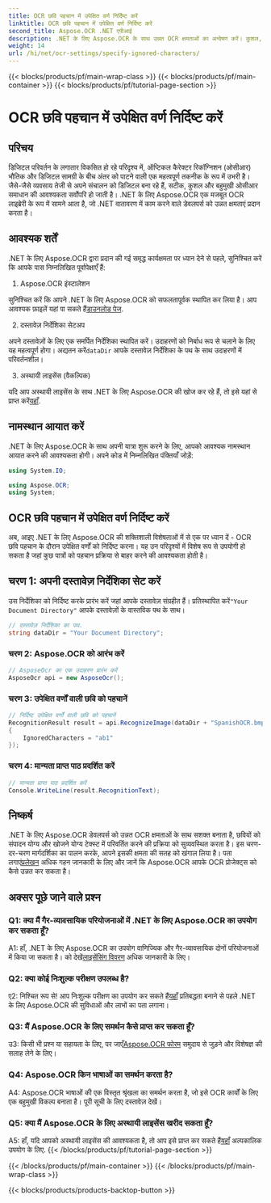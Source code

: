 ```yaml
---
title: OCR छवि पहचान में उपेक्षित वर्ण निर्दिष्ट करें
linktitle: OCR छवि पहचान में उपेक्षित वर्ण निर्दिष्ट करें
second_title: Aspose.OCR .NET एपीआई
description: .NET के लिए Aspose.OCR के साथ उन्नत OCR क्षमताओं का अन्वेषण करें। कुशल, सटीक और डेवलपर-अनुकूल।
weight: 14
url: /hi/net/ocr-settings/specify-ignored-characters/
---
```


{{< blocks/products/pf/main-wrap-class >}}
{{< blocks/products/pf/main-container >}}
{{< blocks/products/pf/tutorial-page-section >}}

# OCR छवि पहचान में उपेक्षित वर्ण निर्दिष्ट करें

## परिचय

डिजिटल परिवर्तन के लगातार विकसित हो रहे परिदृश्य में, ऑप्टिकल कैरेक्टर रिकॉग्निशन (ओसीआर) भौतिक और डिजिटल सामग्री के बीच अंतर को पाटने वाली एक महत्वपूर्ण तकनीक के रूप में उभरी है। जैसे-जैसे व्यवसाय तेजी से अपने संचालन को डिजिटल बना रहे हैं, सटीक, कुशल और बहुमुखी ओसीआर समाधान की आवश्यकता सर्वोपरि हो जाती है। .NET के लिए Aspose.OCR एक मजबूत OCR लाइब्रेरी के रूप में सामने आता है, जो .NET वातावरण में काम करने वाले डेवलपर्स को उन्नत क्षमताएं प्रदान करता है।

## आवश्यक शर्तें

.NET के लिए Aspose.OCR द्वारा प्रदान की गई समृद्ध कार्यक्षमता पर ध्यान देने से पहले, सुनिश्चित करें कि आपके पास निम्नलिखित पूर्वापेक्षाएँ हैं:

1. Aspose.OCR इंस्टालेशन

 सुनिश्चित करें कि आपने .NET के लिए Aspose.OCR को सफलतापूर्वक स्थापित कर लिया है। आप आवश्यक फ़ाइलें यहां पा सकते हैं[डाउनलोड पेज](https://releases.aspose.com/ocr/net/).

2. दस्तावेज़ निर्देशिका सेटअप

 अपने दस्तावेज़ों के लिए एक समर्पित निर्देशिका स्थापित करें। उदाहरणों को निर्बाध रूप से चलाने के लिए यह महत्वपूर्ण होगा। अद्यतन करें`dataDir` आपके दस्तावेज़ निर्देशिका के पथ के साथ उदाहरणों में परिवर्तनशील।

3. अस्थायी लाइसेंस (वैकल्पिक)

यदि आप अस्थायी लाइसेंस के साथ .NET के लिए Aspose.OCR की खोज कर रहे हैं, तो इसे यहां से प्राप्त करें[यहाँ](https://purchase.aspose.com/temporary-license/).

## नामस्थान आयात करें

.NET के लिए Aspose.OCR के साथ अपनी यात्रा शुरू करने के लिए, आपको आवश्यक नामस्थान आयात करने की आवश्यकता होगी। अपने कोड में निम्नलिखित पंक्तियाँ जोड़ें:

```csharp
using System.IO;

using Aspose.OCR;
using System;
```

## OCR छवि पहचान में उपेक्षित वर्ण निर्दिष्ट करें

अब, आइए .NET के लिए Aspose.OCR की शक्तिशाली विशेषताओं में से एक पर ध्यान दें - OCR छवि पहचान के दौरान उपेक्षित वर्णों को निर्दिष्ट करना। यह उन परिदृश्यों में विशेष रूप से उपयोगी हो सकता है जहां कुछ पात्रों को पहचान प्रक्रिया से बाहर करने की आवश्यकता होती है।

## चरण 1: अपनी दस्तावेज़ निर्देशिका सेट करें

 उस निर्देशिका को निर्दिष्ट करके प्रारंभ करें जहां आपके दस्तावेज़ संग्रहीत हैं। प्रतिस्थापित करें`"Your Document Directory"` आपके दस्तावेज़ों के वास्तविक पथ के साथ।

```csharp
// दस्तावेज़ निर्देशिका का पथ.
string dataDir = "Your Document Directory";
```

### चरण 2: Aspose.OCR को आरंभ करें

```csharp
// AsposeOcr का एक उदाहरण प्रारंभ करें
AsposeOcr api = new AsposeOcr();
```

### चरण 3: उपेक्षित वर्णों वाली छवि को पहचानें

```csharp
// निर्दिष्ट उपेक्षित वर्णों वाली छवि को पहचानें
RecognitionResult result = api.RecognizeImage(dataDir + "SpanishOCR.bmp", new RecognitionSettings
{
    IgnoredCharacters = "ab1"
});
```

### चरण 4: मान्यता प्राप्त पाठ प्रदर्शित करें

```csharp
// मान्यता प्राप्त पाठ प्रदर्शित करें
Console.WriteLine(result.RecognitionText);
```

## निष्कर्ष

 .NET के लिए Aspose.OCR डेवलपर्स को उन्नत OCR क्षमताओं के साथ सशक्त बनाता है, छवियों को संपादन योग्य और खोजने योग्य टेक्स्ट में परिवर्तित करने की प्रक्रिया को सुव्यवस्थित करता है। इस चरण-दर-चरण मार्गदर्शिका का पालन करके, आपने इसकी क्षमता की सतह को खंगाल लिया है। पता लगाएं[प्रलेखन](https://reference.aspose.com/ocr/net/) अधिक गहन जानकारी के लिए और जानें कि Aspose.OCR आपके OCR प्रोजेक्ट्स को कैसे उन्नत कर सकता है।

## अक्सर पूछे जाने वाले प्रश्न

### Q1: क्या मैं गैर-व्यावसायिक परियोजनाओं में .NET के लिए Aspose.OCR का उपयोग कर सकता हूँ?

 A1: हाँ, .NET के लिए Aspose.OCR का उपयोग वाणिज्यिक और गैर-व्यावसायिक दोनों परियोजनाओं में किया जा सकता है। को देखें[लाइसेंसिंग विवरण](https://purchase.aspose.com/buy) अधिक जानकारी के लिए।

### Q2: क्या कोई निःशुल्क परीक्षण उपलब्ध है?

 ए2: निश्चित रूप से! आप निःशुल्क परीक्षण का उपयोग कर सकते हैं[यहाँ](https://releases.aspose.com/) प्रतिबद्धता बनाने से पहले .NET के लिए Aspose.OCR की सुविधाओं और लाभों का पता लगाना।

### Q3: मैं Aspose.OCR के लिए समर्थन कैसे प्राप्त कर सकता हूँ?

 उ3: किसी भी प्रश्न या सहायता के लिए, पर जाएँ[Aspose.OCR फोरम](https://forum.aspose.com/c/ocr/16) समुदाय से जुड़ने और विशेषज्ञ की सलाह लेने के लिए।

### Q4: Aspose.OCR किन भाषाओं का समर्थन करता है?

A4: Aspose.OCR भाषाओं की एक विस्तृत श्रृंखला का समर्थन करता है, जो इसे OCR कार्यों के लिए एक बहुमुखी विकल्प बनाता है। पूरी सूची के लिए दस्तावेज़ देखें।

### Q5: क्या मैं Aspose.OCR के लिए अस्थायी लाइसेंस खरीद सकता हूँ?

 A5: हाँ, यदि आपको अस्थायी लाइसेंस की आवश्यकता है, तो आप इसे प्राप्त कर सकते हैं[यहाँ](https://purchase.aspose.com/temporary-license/) अल्पकालिक उपयोग के लिए.
{{< /blocks/products/pf/tutorial-page-section >}}

{{< /blocks/products/pf/main-container >}}
{{< /blocks/products/pf/main-wrap-class >}}

{{< blocks/products/products-backtop-button >}}
